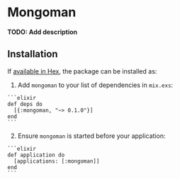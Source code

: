 # Mongoman

**TODO: Add description**

## Installation

If [available in Hex](https://hex.pm/docs/publish), the package can be installed as:

  1. Add `mongoman` to your list of dependencies in `mix.exs`:

    ```elixir
    def deps do
      [{:mongoman, "~> 0.1.0"}]
    end
    ```

  2. Ensure `mongoman` is started before your application:

    ```elixir
    def application do
      [applications: [:mongoman]]
    end
    ```

